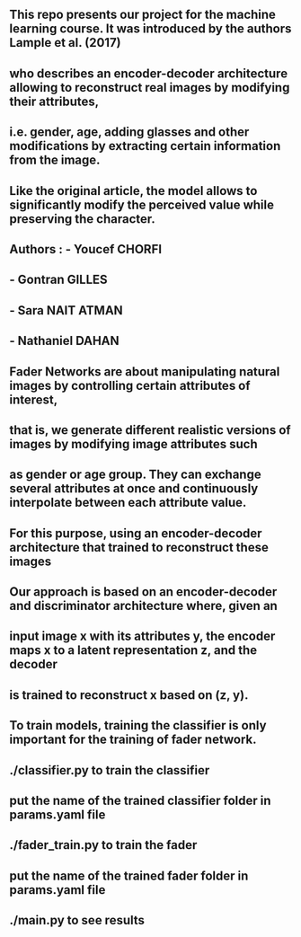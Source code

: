 ## This repo presents our project for the machine learning course. It was introduced by the authors Lample et al. (2017) 
## who describes an encoder-decoder architecture allowing to reconstruct real images by modifying their attributes, 
## i.e. gender, age, adding glasses and other modifications by extracting certain information from the image. 
## Like the original article, the model allows to significantly modify the perceived value while preserving the character.

## Authors : - Youcef CHORFI
##           - Gontran GILLES
##           - Sara NAIT ATMAN
##           - Nathaniel DAHAN


## Fader Networks are about manipulating natural images by controlling certain attributes of interest, 
## that is, we generate different realistic versions of images by modifying image attributes such
## as gender or age group. They can exchange several attributes at once and continuously interpolate between each attribute value. 
## For this purpose, using an encoder-decoder architecture that trained to reconstruct these images

## Our approach is based on an encoder-decoder and discriminator architecture where, given an
## input image x with its attributes y, the encoder maps x to a latent representation z, and the decoder
## is trained to reconstruct x based on (z, y).


## To train models, training the classifier is only important for the training of fader network.

## ./classifier.py to train the classifier

## put the name of the trained classifier folder in params.yaml file

## ./fader_train.py to train the fader

##  put the name of the trained fader folder in params.yaml file

## ./main.py to see results
